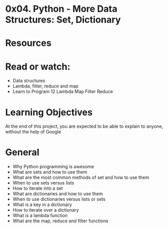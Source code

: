 # 0x04. Python - More Data Structures: Set, Dictionary
# Resources
# Read or watch:
* Data structures
* Lambda, filter, reduce and map
* Learn to Program 12 Lambda Map Filter Reduce

# Learning Objectives
At the end of this project, you are expected to be able to explain to anyone, without the help of Google

# General
* Why Python programming is awesome
* What are sets and how to use them
* What are the most common methods of set and how to use them
* When to use sets versus lists
* How to iterate into a set
* What are dictionaries and how to use them
* When to use dictionaries versus lists or sets
* What is a key in a dictionary
* How to iterate over a dictionary
* What is a lambda function
* What are the map, reduce and filter functions
